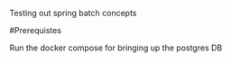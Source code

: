 Testing out spring batch concepts

#Prerequistes

Run the docker compose for bringing up the postgres DB
